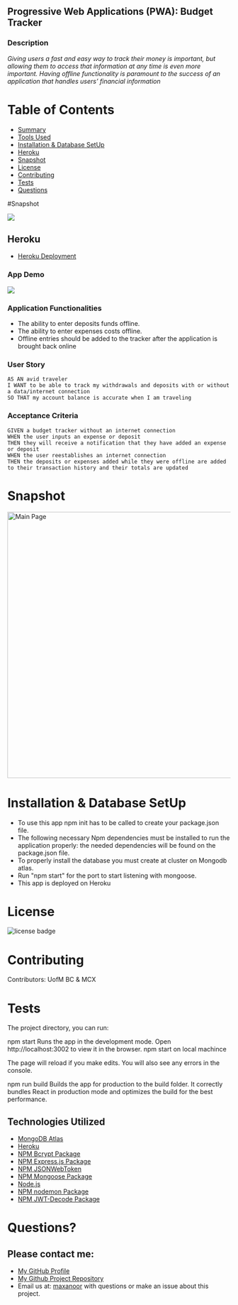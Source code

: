 ## Progressive Web Applications (PWA): Budget Tracker

### Description

*Giving users a fast and easy way to track their money is important, but allowing them to access that information at any time is even more important. Having offline functionality is paramount to the success of an application that handles users’ financial information*


# Table of Contents 
* [Summary](#description)
* [Tools Used](#Tools)
* [Installation & Database SetUp](#Installation)
* [Heroku](#Heroku)
* [Snapshot](#snapshot)
* [License](#license)
* [Contributing](#contributing)
* [Tests](#tests)
* [Questions](#questions)

#Snapshot

![](ima)

## Heroku
- [Heroku Deployment](https://budget-mcx.herokuapp.com/)

### App Demo

![](if)

### Application Functionalities

- The ability to enter deposits funds offline.
- The ability to enter expenses costs offline.
- Offline entries should be added to the tracker after the application is brought back online

### User Story

```text
AS AN avid traveler
I WANT to be able to track my withdrawals and deposits with or without a data/internet connection
SO THAT my account balance is accurate when I am traveling 
```

### Acceptance Criteria

```text
GIVEN a budget tracker without an internet connection
WHEN the user inputs an expense or deposit
THEN they will receive a notification that they have added an expense or deposit
WHEN the user reestablishes an internet connection
THEN the deposits or expenses added while they were offline are added to their transaction history and their totals are updated
```
# Snapshot

<img width="600" alt=" Main Page" src="https://raw.githubusercontent.com/Mcnoor/Challenge-Module19-BC/main/budget.png">


# Installation & Database SetUp
* To use this app npm init has to be called to create your package.json file.
* The following necessary Npm dependencies must be installed to run the application properly: the needed dependencies will be found on the package.json file.
* To properly install the database you must create at cluster on Mongodb atlas.
* Run "npm start" for the port to start listening with mongoose.
* This app is deployed on Heroku


# License
![license badge](https://img.shields.io/badge/license-MIT-brightgreen)

# Contributing
Contributors: UofM BC & MCX

# Tests
The project directory, you can run:

npm start
Runs the app in the development mode.
Open http://localhost:3002 to view it in the browser.
npm start on local machince

The page will reload if you make edits.
You will also see any errors in the console.

npm run build
Builds the app for production to the build folder.
It correctly bundles React in production mode and optimizes the build for the best performance.


## Technologies Utilized
- [MongoDB Atlas](https://www.mongodb.com/cloud/atlas)
- [Heroku](https://www.heroku.com)
- [NPM Bcrypt Package](https://www.npmjs.com/package/bcrypt)
- [NPM Express.js Package](https://www.npmjs.com/package/express)
- [NPM JSONWebToken](https://www.npmjs.com/package/jsonwebtoken)
- [NPM Mongoose Package](https://www.npmjs.com/package/mongoose)
- [Node.js](https://nodejs.org/en/)
- [NPM nodemon Package](https://www.npmjs.com/package/nodemon)
- [NPM JWT-Decode Package](https://www.npmjs.com/package/jwt-decode)

# Questions?
## Please contact me:
  * [My GitHub Profile](https://github.com/Mcnoor/)
  * [My Github Project Repository](https://github.com/Mcnoor/Challenge-Module19-BC)
  * Email us at: [maxanoor](mailto:maxanoor@gmail.com.com) with questions or make an issue about this project.
